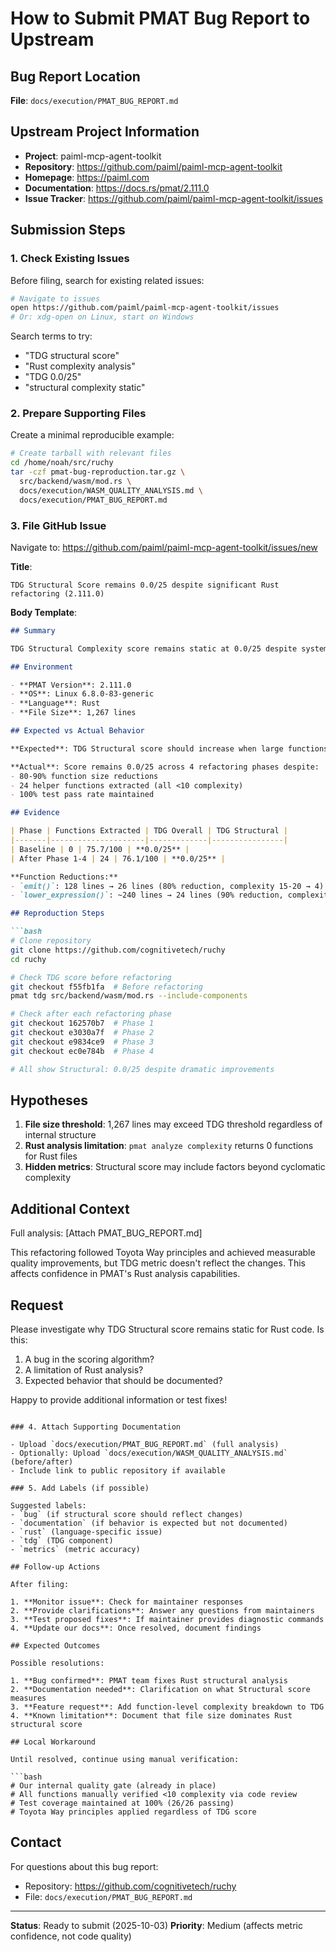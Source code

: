 # How to Submit PMAT Bug Report to Upstream

## Bug Report Location

**File**: `docs/execution/PMAT_BUG_REPORT.md`

## Upstream Project Information

- **Project**: paiml-mcp-agent-toolkit
- **Repository**: https://github.com/paiml/paiml-mcp-agent-toolkit
- **Homepage**: https://paiml.com
- **Documentation**: https://docs.rs/pmat/2.111.0
- **Issue Tracker**: https://github.com/paiml/paiml-mcp-agent-toolkit/issues

## Submission Steps

### 1. Check Existing Issues

Before filing, search for existing related issues:

```bash
# Navigate to issues
open https://github.com/paiml/paiml-mcp-agent-toolkit/issues
# Or: xdg-open on Linux, start on Windows
```

Search terms to try:
- "TDG structural score"
- "Rust complexity analysis"
- "TDG 0.0/25"
- "structural complexity static"

### 2. Prepare Supporting Files

Create a minimal reproducible example:

```bash
# Create tarball with relevant files
cd /home/noah/src/ruchy
tar -czf pmat-bug-reproduction.tar.gz \
  src/backend/wasm/mod.rs \
  docs/execution/WASM_QUALITY_ANALYSIS.md \
  docs/execution/PMAT_BUG_REPORT.md
```

### 3. File GitHub Issue

Navigate to: https://github.com/paiml/paiml-mcp-agent-toolkit/issues/new

**Title**:
```
TDG Structural Score remains 0.0/25 despite significant Rust refactoring (2.111.0)
```

**Body Template**:
```markdown
## Summary

TDG Structural Complexity score remains static at 0.0/25 despite systematic refactoring that reduced function complexity by 80-90% and extracted 24 helper functions in Rust code.

## Environment

- **PMAT Version**: 2.111.0
- **OS**: Linux 6.8.0-83-generic
- **Language**: Rust
- **File Size**: 1,267 lines

## Expected vs Actual Behavior

**Expected**: TDG Structural score should increase when large functions are decomposed into smaller ones (all <10 complexity)

**Actual**: Score remains 0.0/25 across 4 refactoring phases despite:
- 80-90% function size reductions
- 24 helper functions extracted (all <10 complexity)
- 100% test pass rate maintained

## Evidence

| Phase | Functions Extracted | TDG Overall | TDG Structural |
|-------|---------------------|-------------|----------------|
| Baseline | 0 | 75.7/100 | **0.0/25** |
| After Phase 1-4 | 24 | 76.1/100 | **0.0/25** |

**Function Reductions:**
- `emit()`: 128 lines → 26 lines (80% reduction, complexity 15-20 → 4)
- `lower_expression()`: ~240 lines → 24 lines (90% reduction, complexity 55-60 → 4)

## Reproduction Steps

```bash
# Clone repository
git clone https://github.com/cognitivetech/ruchy
cd ruchy

# Check TDG score before refactoring
git checkout f55fb1fa  # Before refactoring
pmat tdg src/backend/wasm/mod.rs --include-components

# Check after each refactoring phase
git checkout 162570b7  # Phase 1
git checkout e3030a7f  # Phase 2
git checkout e9834ce9  # Phase 3
git checkout ec0e784b  # Phase 4

# All show Structural: 0.0/25 despite dramatic improvements
```

## Hypotheses

1. **File size threshold**: 1,267 lines may exceed TDG threshold regardless of internal structure
2. **Rust analysis limitation**: `pmat analyze complexity` returns 0 functions for Rust files
3. **Hidden metrics**: Structural score may include factors beyond cyclomatic complexity

## Additional Context

Full analysis: [Attach PMAT_BUG_REPORT.md]

This refactoring followed Toyota Way principles and achieved measurable quality improvements, but TDG metric doesn't reflect the changes. This affects confidence in PMAT's Rust analysis capabilities.

## Request

Please investigate why TDG Structural score remains static for Rust code. Is this:
1. A bug in the scoring algorithm?
2. A limitation of Rust analysis?
3. Expected behavior that should be documented?

Happy to provide additional information or test fixes!
```

### 4. Attach Supporting Documentation

- Upload `docs/execution/PMAT_BUG_REPORT.md` (full analysis)
- Optionally: Upload `docs/execution/WASM_QUALITY_ANALYSIS.md` (before/after)
- Include link to public repository if available

### 5. Add Labels (if possible)

Suggested labels:
- `bug` (if structural score should reflect changes)
- `documentation` (if behavior is expected but not documented)
- `rust` (language-specific issue)
- `tdg` (TDG component)
- `metrics` (metric accuracy)

## Follow-up Actions

After filing:

1. **Monitor issue**: Check for maintainer responses
2. **Provide clarifications**: Answer any questions from maintainers
3. **Test proposed fixes**: If maintainer provides diagnostic commands
4. **Update our docs**: Once resolved, document findings

## Expected Outcomes

Possible resolutions:

1. **Bug confirmed**: PMAT team fixes Rust structural analysis
2. **Documentation needed**: Clarification on what Structural score measures
3. **Feature request**: Add function-level complexity breakdown to TDG
4. **Known limitation**: Document that file size dominates Rust structural score

## Local Workaround

Until resolved, continue using manual verification:

```bash
# Our internal quality gate (already in place)
# All functions manually verified <10 complexity via code review
# Test coverage maintained at 100% (26/26 passing)
# Toyota Way principles applied regardless of TDG score
```

## Contact

For questions about this bug report:
- Repository: https://github.com/cognitivetech/ruchy
- File: `docs/execution/PMAT_BUG_REPORT.md`

---

**Status**: Ready to submit (2025-10-03)
**Priority**: Medium (affects metric confidence, not code quality)
